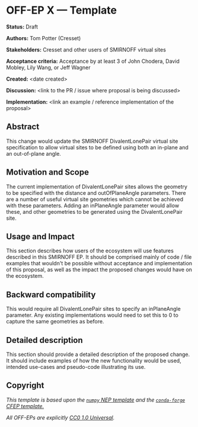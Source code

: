 # OFF-EP X — Template

**Status:** Draft

**Authors:** Tom Potter (Cresset)

**Stakeholders:** Cresset and other users of SMIRNOFF virtual sites

**Acceptance criteria:** Acceptance by at least 3 of John Chodera, David Mobley, Lily Wang, or Jeff Wagner

**Created:** &lt;date created>

**Discussion:** &lt;link to the PR / issue where proposal is being discussed>

**Implementation:** &lt;link an example / reference implementation of the proposal>

## Abstract

This change would update the SMIRNOFF DivalentLonePair virtual site specification to allow virtual sites to be defined using both
an in-plane and an out-of-plane angle.

## Motivation and Scope

The current implementation of DivalentLonePair sites allows the geometry to be specified with the distance and outOfPlaneAngle 
parameters. There are a number of useful virtual site geometries which cannot be achieved with these parameters. Adding an
inPlaneAngle parameter would allow these, and other geometries to be generated using the DivalentLonePair site.

## Usage and Impact

This section describes how users of the ecosystem will use features 
described in this SMIRNOFF EP. It should be comprised mainly of code / file 
examples that wouldn't  be possible without acceptance and implementation 
of this proposal, as well as the impact the proposed changes would have 
on the ecosystem. 

## Backward compatibility

This would require all DivalentLonePair sites to specify an inPlaneAngle parameter.
Any existing implementations would need to set this to 0 to capture the same geometries
as before. 

## Detailed description

This section should provide a detailed description of the proposed
change. It should include examples of how the new functionality would be
used, intended use-cases and pseudo-code illustrating its use.

## Copyright

*This template is based upon the [``numpy`` NEP template](
https://github.com/numpy/numpy/blob/master/doc/neps/nep-template.rst) and the
[``conda-forge`` CFEP template.](https://github.com/conda-forge/cfep/blob/master/cfep-00.md)*

*All OFF-EPs are explicitly [CC0 1.0 Universal](https://creativecommons.org/publicdomain/zero/1.0/).*
